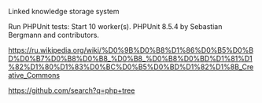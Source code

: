 Linked knowledge storage system


Run PHPUnit tests:
Start 10 worker(s).
PHPUnit 8.5.4 by Sebastian Bergmann and contributors.

https://ru.wikipedia.org/wiki/%D0%9B%D0%B8%D1%86%D0%B5%D0%BD%D0%B7%D0%B8%D0%B8_%D0%B8_%D0%B8%D0%BD%D1%81%D1%82%D1%80%D1%83%D0%BC%D0%B5%D0%BD%D1%82%D1%8B_Creative_Commons

https://github.com/search?q=php+tree
